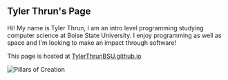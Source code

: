 

## Tyler Thrun's Page

Hi! My name is Tyler Thrun, I am an intro level programming studying computer science at Boise State University.
I enjoy programming as well as space and I'm looking to make an impact through software!

This page is hosted at [TylerThrunBSU.github.io](TylerThrunBSU.github.io)

![Pillars of Creation](https://spaceandbeyondbox.com/wp-content/uploads/2020/02/Image-1.jpg)
